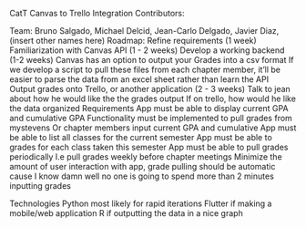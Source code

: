 CatT 
Canvas to Trello Integration
Contributors:

Team: Bruno Salgado, Michael Delcid, Jean-Carlo Delgado, Javier Diaz, (insert other names here)
Roadmap:
Refine requirements (1 week) 
Familiarization with Canvas API (1 - 2 weeks)
Develop a working backend (1-2 weeks)
Canvas has an option to output your Grades into a csv format
If we develop a script to pull these files from each chapter member, it’ll be easier to parse the data from an excel sheet rather than learn the API
Output grades onto Trello, or another application (2 - 3 weeks)
Talk to jean about how he would like the the grades output
If on trello, how would he like the data organized
Requirements
App must be able to display current GPA and cumulative GPA
Functionality must be implemented to pull grades from mystevens
Or chapter members input current GPA and cumulative
App must be able to list all classes for the current semester
App must be able to grades for each class taken this semester
App must be able to pull grades periodically 
I.e pull grades weekly before chapter meetings
Minimize the amount of user interaction with app, grade pulling should be automatic cause I know damn well no one is going to spend more than 2 minutes inputting grades


Technologies 
Python most likely for rapid iterations 
Flutter if making a mobile/web application
R if outputting the data in a nice graph
